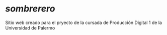# _sombrerero_
Sitio web creado para el pryecto de la cursada de Producción Digital 1 de la Universidad de Palermo
